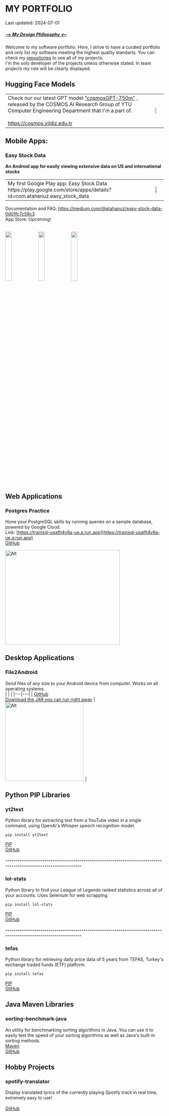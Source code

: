 # MY PORTFOLIO

Last updated: 2024-07-01
##### [--> My Design Philosophy <--](design_philosophy.md)
Welcome to my software portfolio. Here, I strive to have a curated portfolio and only list my software meeting the highest quality standarts. You can check my [repositories](https://github.com/atahanuz?tab=repositories) to see all of my projects.<br>
I'm the solo developer of the projects unless otherwise stated. In team projects my role will be clearly displayed.

##  Hugging Face Models 
<table>
  <tr>
    <td valign="middle">
      Check our our latest GPT model <a href="https://huggingface.co/ytu-ce-cosmos/turkish-gpt2-large-750m-instruct-v0.1">"cosmosGPT-750m"</a> , released  by the COSMOS AI Research Group of YTU Computer Engineering Department that I'm a part of.
  <br><br>
  <a href="https://cosmos.yildiz.edu.tr">https://cosmos.yildiz.edu.tr</a> 
    </td>
    <td>
      <img src="https://i.imgur.com/vDaiuWU.png" width="37%" height="16%">
    </td>
  </tr>
</table>



## Mobile Apps:
### Easy Stock Data
**An Android app for easily viewing extensive data on US and international stocks**


<table>
  <tr>
    <td valign="middle">
      My first Google Play app: Easy Stock Data https://play.google.com/store/apps/details?id=com.atahanuz.easy_stock_data
    </td>
    <td>
      <img src="https://i.imgur.com/grCxpnI.png" width="55%" >
    </td>
  </tr>
</table>

Documentation and FAQ: https://medium.com/@atahanuz/easy-stock-data-0d01fc7c59c3 <br>
App Store: Upcoming!
<br><br>


<div class="image-container">
        <img src="https://i.imgur.com/L10onvv.png" width="20%" height="20%">
        <img src="https://i.imgur.com/ZWJvmXd.png" width="20%" height="20%">
        <img src="https://i.imgur.com/dqCqSDX.png" width="20%" height="20%">
    </div>
<br>

## Web Applications
### Postgres Practice
Hone your PostgreSQL skills by running queries on a sample database, powered by Google Cloud. <br>
Link: [https://trainsql-usaflt4v6a-ue.a.run.app](https://trainsql-usaflt4v6a-ue.a.run.app) <br>
[GitHub](https://github.com/atahanuz/postgres-practice)

<img src="https://i.imgur.com/tW0eZs6.png" width="364" height="300" alt="Alt"> 

## Desktop Applications
### File2Android
Send files of any size to your Android device from computer. Works on all operating systems. <br>
| | |
|---|---|
| [GitHub](https://github.com/atahanuz/file2android)<br>[Download the JAR you can run right away](https://github.com/atahanuz/file2android/raw/main/File2Android.jar) | <img src="https://i.imgur.com/1HrvLib.png" width="250" height="250" alt="Alt"> |





## Python PIP Libraries
### yt2text
Python library for extracting text from a YouTube video in a single command, using OpenAi's Whisper speech recognition model.<br>
```
pip install yt2text
```
[PIP](https://pypi.org/project/yt2text/) <br>
[GitHub](https://github.com/atahanuz/yt2text)
<br><br>**-----------------------------------------------------------------------------------------------------------------**<br>
### lol-stats
Python library to find your League of Legends ranked statistics across all of your accounts. Uses Selenium for web scrapping. <br>
```
pip install lol-stats
```
[PIP](https://pypi.org/project/lol-stats/) <br>
[GitHub](https://github.com/atahanuz/lol-stats)
<br><br>**-----------------------------------------------------------------------------------------------------------------**<br>

### tefas
Python library for retrieving daily price data of 5 years from TEFAS, Turkey's exchange traded funds (ETF) platform.<br>
```
pip install tefas
```
[PIP](https://pypi.org/project/tefas/) <br>
[GitHub](https://github.com/atahanuz/tefas)

## Java Maven Libraries
### sorting-benchmark-java
An utility for benchmarking sorting algorithms in Java. You can use it to easily test the speed of your sorting algorithms as well as Java's built-in sorting methods. <br>
[Maven](https://github.com/atahanuz/sorting-benchmark/packages/1985682) 
<br>
[GitHub](https://github.com/atahanuz/sorting-benchmark-java)

## Hobby Projects
### spotify-translator
Display translated lyrics of the currently playing Spotify track in real time, extremely easy to use! <br>
<br>
[GitHub](https://github.com/atahanuz/spotify-translator)


